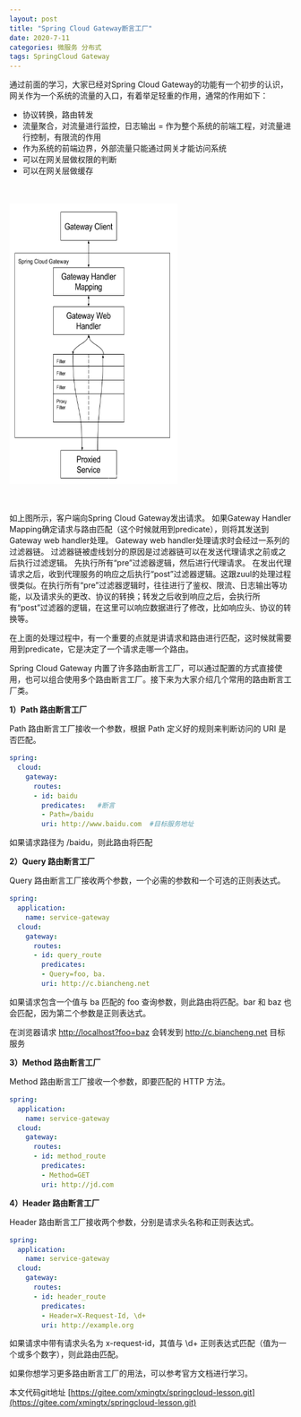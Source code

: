 ```yaml
---
layout: post
title: "Spring Cloud Gateway断言工厂"
date: 2020-7-11
categories: 微服务 分布式
tags: SpringCloud Gateway
--- 
```


通过前面的学习，大家已经对Spring Cloud Gateway的功能有一个初步的认识，网关作为一个系统的流量的入口，有着举足轻重的作用，通常的作用如下：

- 协议转换，路由转发
- 流量聚合，对流量进行监控，日志输出
= 作为整个系统的前端工程，对流量进行控制，有限流的作用
- 作为系统的前端边界，外部流量只能通过网关才能访问系统
- 可以在网关层做权限的判断
- 可以在网关层做缓存

<div style="width:300;height:500px;margin:50px auto;">
    <img alt="route.png" src="/images/route.png" width="300" height="500"/>
</div>

如上图所示，客户端向Spring Cloud Gateway发出请求。 如果Gateway Handler Mapping确定请求与路由匹配（这个时候就用到predicate），则将其发送到Gateway web handler处理。 Gateway web handler处理请求时会经过一系列的过滤器链。 过滤器链被虚线划分的原因是过滤器链可以在发送代理请求之前或之后执行过滤逻辑。 先执行所有“pre”过滤器逻辑，然后进行代理请求。 在发出代理请求之后，收到代理服务的响应之后执行“post”过滤器逻辑。这跟zuul的处理过程很类似。在执行所有“pre”过滤器逻辑时，往往进行了鉴权、限流、日志输出等功能，以及请求头的更改、协议的转换；转发之后收到响应之后，会执行所有“post”过滤器的逻辑，在这里可以响应数据进行了修改，比如响应头、协议的转换等。

在上面的处理过程中，有一个重要的点就是讲请求和路由进行匹配，这时候就需要用到predicate，它是决定了一个请求走哪一个路由。

Spring Cloud Gateway 内置了许多路由断言工厂，可以通过配置的方式直接使用，也可以组合使用多个路由断言工厂。接下来为大家介绍几个常用的路由断言工厂类。

**1）Path 路由断言工厂**

Path 路由断言工厂接收一个参数，根据 Path 定义好的规则来判断访问的 URI 是否匹配。

```yaml
spring:
  cloud:
    gateway:
      routes:
      - id: baidu
        predicates:   #断言
        - Path=/baidu
        uri: http://www.baidu.com  #目标服务地址
```
如果请求路径为 /baidu，则此路由将匹配

**2）Query 路由断言工厂**

Query 路由断言工厂接收两个参数，一个必需的参数和一个可选的正则表达式。

```yaml
spring:
  application:
    name: service-gateway
  cloud:
    gateway:
      routes:
      - id: query_route
        predicates:
        - Query=foo, ba.
        uri: http://c.biancheng.net
```
如果请求包含一个值与 ba 匹配的 foo 查询参数，则此路由将匹配。bar 和 baz 也会匹配，因为第二个参数是正则表达式。

在浏览器请求 [http://localhost?foo=baz](http://localhost?foo=baz) 会转发到 http://c.biancheng.net 目标服务

**3）Method 路由断言工厂**

Method 路由断言工厂接收一个参数，即要匹配的 HTTP 方法。

```yaml
spring:
  application:
    name: service-gateway
  cloud:
    gateway:
      routes:
      - id: method_route
        predicates:
        - Method=GET
        uri: http://jd.com
```

**4）Header 路由断言工厂**

Header 路由断言工厂接收两个参数，分别是请求头名称和正则表达式。

```yaml
spring:
  application:
    name: service-gateway
  cloud:
    gateway:
      routes:
      - id: header_route
        predicates:
        - Header=X-Request-Id, \d+
        uri: http://example.org
```

如果请求中带有请求头名为 x-request-id，其值与 \d+ 正则表达式匹配（值为一个或多个数字），则此路由匹配。


如果你想学习更多路由断言工厂的用法，可以参考官方文档进行学习。




本文代码git地址 [https://gitee.com/xmingtx/springcloud-lesson.git](https://gitee.com/xmingtx/springcloud-lesson.git)